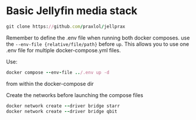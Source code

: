 # Basic Jellyfin media stack

```ruby
git clone https://github.com/praxlol/jellprax
```

Remember to define the .env file when running both docker composes. use the `--env-file {relative/file/path}` before `up`. This allows you to use one .env file for multiple docker-compose.yml files.

Use: 
```ruby
docker compose --env-file ../.env up -d
```
from within the docker-compose dir

Create the networks before launching the compose files
```ruby
docker network create --driver bridge starr
docker network create --driver bridge qbit
```
